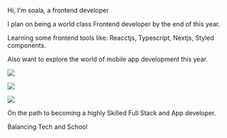 Hi, I'm soala, a frontend developer 


I plan on being a world class Frontend developer by the end of this year.  

Learning some frontend tools like: Reacctjs, Typescript, Nextjs, Styled components.

Also want to explore the world of mobile app development this year. 
 

![](https://github-readme-stats.vercel.app/api?username=soala144&theme=algolia&hide_border=false&count_private=true)

![](https://streak-stats.demolab.com/?user=soala144&theme=dark&hide_border=false)

![](https://github-readme-stats.vercel.app/api/top-langs/?username=soala144&theme=algolia&hide_border=false&count_private=true&layout=compact)

On the path to becoming a highly Skilled Full Stack and App developer.

Balancing Tech and School 
